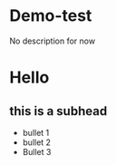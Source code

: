 # Demo-test
No description for now

Hello
=======

this is a subhead
------------------
* bullet 1
* bullet 2
* Bullet 3

